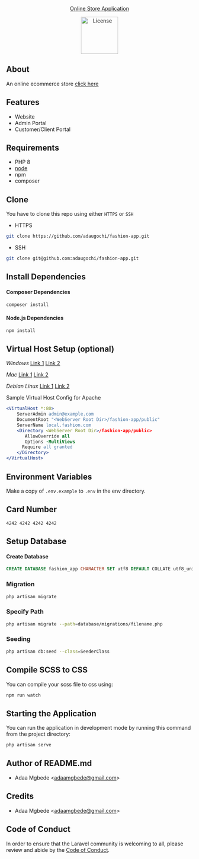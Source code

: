 <p align="center">
    <a href="https://macadaa.herokuapp.com/" target="_blank">
        Online Store Application
    </a>
</p>

<p align="center">
    <a href="https://laravel.com/docs/8.x/installation">
        <img src="https://raw.githubusercontent.com/laravel/art/master/logo-lockup/5%20SVG/2%20CMYK/1%20Full%20Color/laravel-logolockup-cmyk-red.svg"  width="100" alt="License">
    </a>
</p>

## About
An online ecommerce store [click here](https://macadaa.herokuapp.com/)

## Features
- Website
- Admin Portal
- Customer/Client Portal

## Requirements
- PHP 8
- [node](https://nodejs.org/)
- npm
- composer

## Clone
You have to clone this repo using either `HTTPS` or `SSH`

- HTTPS
```bash
git clone https://github.com/adaugochi/fashion-app.git
```

- SSH
```bash
git clone git@github.com:adaugochi/fashion-app.git
```

## Install Dependencies
#### Composer Dependencies
```bash
composer install
```

#### Node.js Dependencies
```bash
npm install
```

## Virtual Host Setup (optional)

*Windows*
[Link 1](http://foundationphp.com/tutorials/apache_vhosts.php)
[Link 2](https://www.kristengrote.com/blog/articles/how-to-set-up-virtual-hosts-using-wamp)

*Mac*
[Link 1](http://coolestguidesontheplanet.com/set-virtual-hosts-apache-mac-osx-10-9-mavericks-osx-10-8-mountain-lion/)
[Link 2](http://coolestguidesontheplanet.com/set-virtual-hosts-apache-mac-osx-10-10-yosemite/)

*Debian Linux*
[Link 1](https://www.digitalocean.com/community/tutorials/how-to-set-up-apache-virtual-hosts-on-ubuntu-14-04-lts)
[Link 2](http://www.unixmen.com/setup-apache-virtual-hosts-on-ubuntu-15-04/)

Sample Virtual Host Config for Apache
```apache
<VirtualHost *:80>
    ServerAdmin admin@example.com
    DocumentRoot "<WebServer Root Dir>/fashion-app/public"
    ServerName local.fashion.com
    <Directory <WebServer Root Dir>/fashion-app/public>
       AllowOverride all
       Options -MultiViews
      Require all granted
    </Directory>
</VirtualHost>
```

## Environment Variables
Make a copy of `.env.example` to `.env` in the env directory.

## Card Number
```
4242 4242 4242 4242
```

## Setup Database

#### Create Database
```sql
CREATE DATABASE fashion_app CHARACTER SET utf8 DEFAULT COLLATE utf8_unicode_ci;
```

### Migration
```bash
php artisan migrate
```

### Specify Path
```bash
php artisan migrate --path=database/migrations/filename.php
```

### Seeding
```bash
php artisan db:seed --class=SeederClass
```

## Compile SCSS to CSS
You can compile your scss file to css using:

```bash
npm run watch
```

## Starting the Application
You can run the application in development mode by running this command from the project directory:

```bash
php artisan serve
```

## Author of README.md
- Adaa Mgbede <[adaamgbede@gmail.com](mailto:adaamgbede@gmail.com)>

## Credits
- Adaa Mgbede <[adaamgbede@gmail.com](mailto:adaamgbede@gmail.com)>



## Code of Conduct
In order to ensure that the Laravel community is welcoming to all, please review and
abide by the [Code of Conduct](https://laravel.com/docs/contributions#code-of-conduct).
